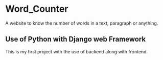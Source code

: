 # Word_Counter
A website to know the number of words in a text, paragraph or anything.
## Use of Python with Django web Framework
This is my first project with the use of backend along with frontend. 
